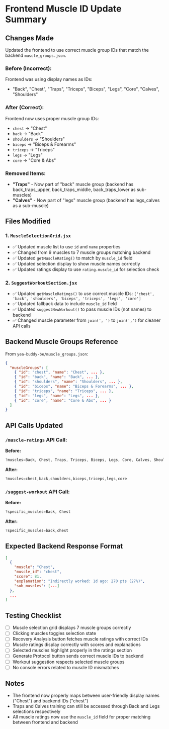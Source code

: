 # Frontend Muscle ID Update Summary

## Changes Made

Updated the frontend to use correct muscle group IDs that match the backend `muscle_groups.json`.

### Before (Incorrect):
Frontend was using display names as IDs:
- "Back", "Chest", "Traps", "Triceps", "Biceps", "Legs", "Core", "Calves", "Shoulders"

### After (Correct):
Frontend now uses proper muscle group IDs:
- `chest` → "Chest"
- `back` → "Back" 
- `shoulders` → "Shoulders"
- `biceps` → "Biceps & Forearms"
- `triceps` → "Triceps"
- `legs` → "Legs"
- `core` → "Core & Abs"

### Removed Items:
- **"Traps"** - Now part of "back" muscle group (backend has back_traps_upper, back_traps_middle, back_traps_lower as sub-muscles)
- **"Calves"** - Now part of "legs" muscle group (backend has legs_calves as a sub-muscle)

## Files Modified

### 1. `MuscleSelectionGrid.jsx`
- ✅ Updated muscle list to use `id` and `name` properties
- ✅ Changed from 9 muscles to 7 muscle groups matching backend
- ✅ Updated `getMuscleRating()` to match by `muscle_id` field
- ✅ Updated selection display to show muscle names correctly
- ✅ Updated ratings display to use `rating.muscle_id` for selection check

### 2. `SuggestWorkoutSection.jsx`
- ✅ Updated `getMuscleRatings()` to use correct muscle IDs: `['chest', 'back', 'shoulders', 'biceps', 'triceps', 'legs', 'core']`
- ✅ Updated fallback data to include `muscle_id` field
- ✅ Updated `suggestNewWorkout()` to pass muscle IDs (not names) to backend
- ✅ Changed muscle parameter from `join(', ')` to `join(',')` for cleaner API calls

## Backend Muscle Groups Reference

From `yea-buddy-be/muscle_groups.json`:

```json
{
  "muscleGroups": [
    { "id": "chest", "name": "Chest", ... },
    { "id": "back", "name": "Back", ... },
    { "id": "shoulders", "name": "Shoulders", ... },
    { "id": "biceps", "name": "Biceps & Forearms", ... },
    { "id": "triceps", "name": "Triceps", ... },
    { "id": "legs", "name": "Legs", ... },
    { "id": "core", "name": "Core & Abs", ... }
  ]
}
```

## API Calls Updated

### `/muscle-ratings` API Call:
**Before:**
```javascript
?muscles=Back, Chest, Traps, Triceps, Biceps, Legs, Core, Calves, Shoulders
```

**After:**
```javascript
?muscles=chest,back,shoulders,biceps,triceps,legs,core
```

### `/suggest-workout` API Call:
**Before:**
```javascript
?specific_muscles=Back, Chest
```

**After:**
```javascript
?specific_muscles=back,chest
```

## Expected Backend Response Format

```json
[
  {
    "muscle": "Chest",
    "muscle_id": "chest",
    "score": 81,
    "explanation": "Indirectly worked: 1d ago: 270 pts (27%)",
    "sub_muscles": [...]
  },
  ...
]
```

## Testing Checklist

- [ ] Muscle selection grid displays 7 muscle groups correctly
- [ ] Clicking muscles toggles selection state
- [ ] Recovery Analysis button fetches muscle ratings with correct IDs
- [ ] Muscle ratings display correctly with scores and explanations
- [ ] Selected muscles highlight properly in the ratings section
- [ ] Generate Protocol button sends correct muscle IDs to backend
- [ ] Workout suggestion respects selected muscle groups
- [ ] No console errors related to muscle ID mismatches

## Notes

- The frontend now properly maps between user-friendly display names ("Chest") and backend IDs ("chest")
- Traps and Calves training can still be accessed through Back and Legs selections respectively
- All muscle ratings now use the `muscle_id` field for proper matching between frontend and backend

